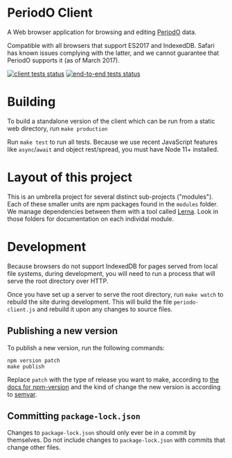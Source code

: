# PeriodO Client

A Web browser application for browsing and editing [PeriodO](http://perio.do/) data.

Compatible with all browsers that support ES2017 and IndexedDB. Safari has known issues complying with the latter, and we cannot guarantee that PeriodO supports it (as of March 2017).

[![client tests status](https://github.com/periodo/periodo-client/actions/workflows/run-tests.yml/badge.svg)](https://github.com/periodo/periodo-client/actions/workflows/run-tests.yml)
[![end-to-end tests status](https://github.com/periodo/periodo-client/actions/workflows/run-end-to-end-tests.yml/badge.svg)](https://github.com/periodo/periodo-client/actions/workflows/run-end-to-end-tests.yml)


# Building

To build a standalone version of the client which can be run from a static web directory, run `make production`

Run `make test` to run all tests. Because we use recent JavaScript features like `async`/`await` and object rest/spread, you must have Node 11+ installed.


# Layout of this project

This is an umbrella project for several distinct sub-projects ("modules"). Each of these smaller units are npm packages found in the `modules` folder. We manage dependencies between them with a tool called [Lerna](https://lernajs.io/). Look in those folders for documentation on each individal module.


# Development

Because browsers do not support IndexedDB for pages served from local file systems, during development, you will need to run a process that will serve the root directory over HTTP.

Once you have set up a server to serve the root directory, run `make watch` to rebuild the site during development. This will build the file `periodo-client.js` and rebuild it upon any changes to source files.

## Publishing a new version

To publish a new version, run the following commands:

```
npm version patch
make publish
```

Replace `patch` with the type of release you want to make, according to [the docs for npm-version](https://docs.npmjs.com/cli/version) and the kind of change the new version is according to [semvar](https://docs.npmjs.com/misc/semver).

## Committing `package-lock.json`

Changes to `package-lock.json` should only ever be in a commit by themselves. Do not include changes to `package-lock.json` with commits that change other files.


<!--
# Code guidelines

## Writing modules

Split code into a separate npm package when it becomes apparent that it would usefully be shared across current modules boundaries.

Mark your new package "private" in its `package.json` if you do not want to publish it on npm. Prefer naming new packages with a `periodo-` prefix if it has logic specific to PeriodO, or `org-` if it does not. `org-` prefixed packages could possibly be moved into a separate repository in the future.

Export the entire API from the package index and document all exported functions in a README.md document at the package root.

## Functions

Define functions using the named function syntax at the top scope, and arrow functions assigned to a variable with `const` elsewhere. The former helps to generate meaningful stack traces, and the latter discourages side effects, prevents common issues with function scope, and, well, tends to look neater to me.

## Higher order components

When making higher order components, always export higher order functions that return a function that returns a component.

Bad:

```js
module.exports = function makeWrapper(optA, optB, Component) {
  class Wrapper extends React.Component {
    render() {
      return h(Component, Object.assign({}, this.props, this.state))
    }
  }

  return Wrapper;
}
```

Good:

```js
module.exports = function makeWrapper(optA, optB) {
  return Component => {
    class Wrapper extends React.Component {
      render() {
        return h(Component, Object.assign({}, this.props, this.state))
      }
    }

    return Wrapper;
  }
}
```
-->
